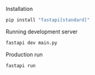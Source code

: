Installation

```bash
pip install "fastapi[standard]"
```
Running development server

```bash
fastapi dev main.py
```
Production run

```bash
fastapi run
```
